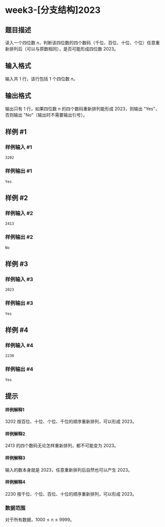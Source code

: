 # week3-[分支结构]2023

## 题目描述

读入一个四位数 $n$，判断该四位数的四个数码（千位、百位、十位、个位）任意重新排列后（可以与原数相同），是否可能形成四位数 $2023$。

## 输入格式

输入共 $1$ 行，该行包括 $1$ 个四位数 $n$。

## 输出格式

输出只有 $1$ 行，如果四位数 $n$ 的四个数码重新排列能形成 $2023$，则输出 "Yes"，否则输出 "No"（输出时不需要输出引号）。

## 样例 #1

### 样例输入 #1

```
3202
```

### 样例输出 #1

```
Yes
```

## 样例 #2

### 样例输入 #2

```
2413
```

### 样例输出 #2

```
No
```

## 样例 #3

### 样例输入 #3

```
2023
```

### 样例输出 #3

```
Yes
```

## 样例 #4

### 样例输入 #4

```
2230
```

### 样例输出 #4

```
Yes
```

## 提示

#### 样例解释1

$3202$ 按百位、十位、个位、千位的顺序重新排列，可以形成 $2023$。

#### 样例解释2

$2413$ 的四个数码无论怎样重新排列，都不可能变为 $2023$。

#### 样例解释3

输入的数本身就是 $2023$，任意重新排列后自然也可以产生 $2023$。

#### 样例解释4

$2230$ 按千位、个位、百位、十位的顺序重新排列，可以形成 $2023$。

### 数据范围

对于所有数据，$1000 \le n \le 9999$。